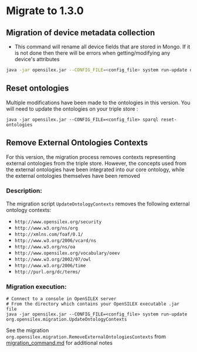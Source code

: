 # Migrate to 1.3.0

## Migration of device metadata collection

- This command will rename all device fields that are stored in Mongo. If it is not done then there will be errors when getting/modifying any device's attributes

```bash
java -jar opensilex.jar --CONFIG_FILE=<config_file> system run-update org.opensilex.migration.DeviceAttributeModelRefactorMigration --DEBUG
```

## Reset ontologies

Multiple modifications have been made to the ontologies in this version. You will need to update the ontologies on your triple store :

```
java -jar opensilex.jar --CONFIG_FILE=<config_file> sparql reset-ontologies
```

## Remove External Ontologies Contexts

For this version, the migration process removes contexts representing external ontologies from the triple store. However, the concepts used from the external ontologies have been integrated into our core ontology, while the external ontologies themselves have been removed
### Description:

The migration script `UpdateOntologyContexts` removes the following external ontology contexts:

- `http://www.opensilex.org/security`
- `http://www.w3.org/ns/org`
- `http://xmlns.com/foaf/0.1/`
- `http://www.w3.org/2006/vcard/ns`
- `http://www.w3.org/ns/oa`
- `http://www.opensilex.org/vocabulary/oeev`
- `http://www.w3.org/2002/07/owl`
- `http://www.w3.org/2006/time`
- `http://purl.org/dc/terms/`

### Migration execution:

```shell
# Connect to a console in OpenSILEX server
# From the directory which contains your OpenSILEX executable .jar file
java -jar opensilex.jar --CONFIG_FILE=<config_file> system run-update org.opensilex.migration.UpdateOntologyContexts
```

See the migration `org.opensilex.migration.RemoveExternalOntologiesContexts`
from [migration_command.md](../how-to/migration_command.md) for additional notes
